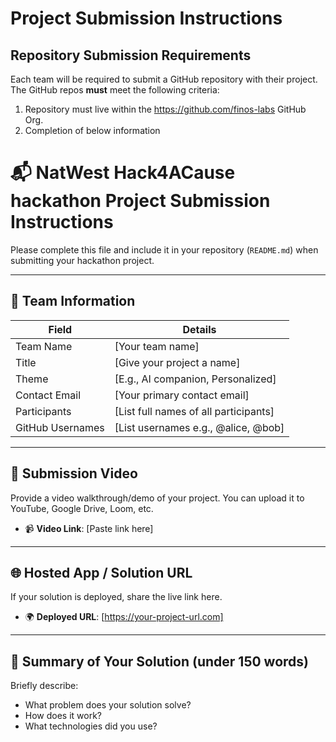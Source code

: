 # Project Submission Instructions

## Repository Submission Requirements

Each team will be required to submit a GitHub repository with their project. The GitHub repos **must** meet the following criteria:

1. Repository must live within the https://github.com/finos-labs GitHub Org.
2. Completion of below information

# 📬 NatWest Hack4ACause hackathon Project Submission Instructions

Please complete this file and include it in your repository (`README.md`) when submitting your hackathon project.

---

## 👥 Team Information

| Field            | Details                               |
| ---------------- | ------------------------------------- |
| Team Name        | [Your team name]                      |
| Title            | [Give your project a name]            |
| Theme            | [E.g., AI companion, Personalized]    |
| Contact Email    | [Your primary contact email]          |
| Participants     | [List full names of all participants] |
| GitHub Usernames | [List usernames e.g., @alice, @bob]   |

---

## 🎥 Submission Video

Provide a video walkthrough/demo of your project. You can upload it to YouTube, Google Drive, Loom, etc.

- 📹 **Video Link**: [Paste link here]

---

## 🌐 Hosted App / Solution URL

If your solution is deployed, share the live link here.

- 🌍 **Deployed URL**: [https://your-project-url.com]

---

## 📄 Summary of Your Solution (under 150 words)

Briefly describe:

- What problem does your solution solve?
- How does it work?
- What technologies did you use?
